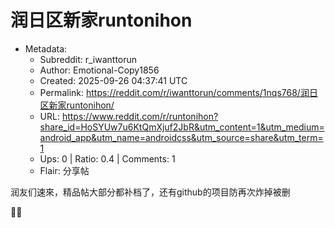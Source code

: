 # 润日区新家runtonihon

- Metadata:
  - Subreddit: r_iwanttorun
  - Author: Emotional-Copy1856
  - Created: 2025-09-26 04:37:41 UTC
  - Permalink: https://reddit.com/r/iwanttorun/comments/1nqs768/润日区新家runtonihon/
  - URL: https://www.reddit.com/r/runtonihon?share_id=HoSYUw7u6KtQmXjuf2JbR&utm_content=1&utm_medium=android_app&utm_name=androidcss&utm_source=share&utm_term=1
  - Ups: 0 | Ratio: 0.4 | Comments: 1
  - Flair: 分享帖


润友们速來，精品帖大部分都补档了，还有github的项目防再次炸掉被删

🙋🙋

